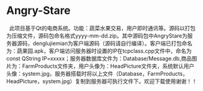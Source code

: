 # Angry-Stare
   此项目基于Qt的电商系统。功能：蔬菜水果交易，用户即时通讯等。源码以打包为压缩文件，源码包命名格式yyyy-mm-dd.zip。其中源码包中AngryStare为服务器源码，denglujiemian为客户端源码（源码请自行编译）。客户端已打包命名为：蔬果园.apk，客户端访问服务器时设置的IP在tcpclass.cpp文件中，命名为const QString IP=xxxxx；服务器数据库文件为：Database/Message.db,商品图片为：FarmProducts文件夹，用户头像为：HeadPicture文件夹，系统默认用户头像：system.jpg，服务器搭载时将以上文件（Database，FarmProducts，HeadPicture，system.jpg）复制到服务器可执行文件下。欢迎下载使用谢谢！！
